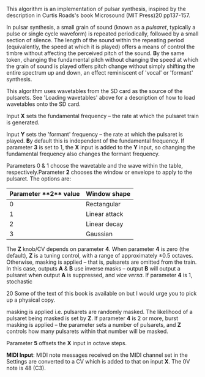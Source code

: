 
This algorithm is an implementation of pulsar synthesis, inspired by
the description in Curtis Roads's book Microsound (MIT Press)20
pp137-157.

In pulsar synthesis, a small grain of sound (known as a *pulsaret*,
typically a pulse or single cycle waveform) is repeated periodically,
followed by a small section of silence. The length of the sound within
the repeating period (equivalently, the speed at which it is played)
offers a means of control the timbre without affecting the perceived
pitch of the sound. **B**y the same token, changing the fundamental pitch
without changing the speed at which the grain of sound is played
offers pitch change without simply shifting the entire spectrum up and
down, an effect reminiscent of 'vocal' or 'formant' synthesis.

This algorithm uses wavetables from the SD card as the source of the
pulsarets. See 'Loading wavetables' above for a description of how to
load wavetables onto the SD card.

Input **X** sets the fundamental frequency – the rate at which the
pulsaret train is generated.

Input **Y** sets the 'formant' frequency – the rate at which the pulsaret
is played. **B**y default this is independent of the fundamental
frequency. If parameter **3** is set to 1, the **X** input is added to the **Y**
input, so changing the fundamental frequency also changes the formant
frequency.

Parameters 0 & 1 choose the wavetable and the wave within the table,
respectively.Parameter **2** chooses the window or envelope to apply to
the pulsaret. The options are:

<table>
<thead>
<tr class="header">
<th><strong>Parameter **2** value</strong></th>
<th><strong>Window shape</strong></th>
</tr>
</thead>
<tbody>
<tr class="odd">
<td>0</td>
<td>Rectangular</td>
</tr>
<tr class="even">
<td>1</td>
<td>Linear attack</td>
</tr>
<tr class="odd">
<td>2</td>
<td>Linear decay</td>
</tr>
<tr class="even">
<td>3</td>
<td>Gaussian</td>
</tr>
</tbody>
</table>

The **Z** knob/CV depends on parameter **4**. When parameter **4** is zero (the
default), **Z** is a tuning control, with a range of approximately ±0.5
octaves. Otherwise, masking is applied – that is, pulsarets are
omitted from the train. In this case, outputs **A** & **B** use inverse masks
– output **B** will output a pulsaret when output **A** is suppressed, and
*vice versa*. If parameter **4** is 1, stochastic

20 Some of the text of this book is available on but I would urge you
to pick up a physical copy.



masking is applied i.e. pulsarets are randomly masked. The likelihood of a pulsaret being masked is set by **Z**. If
parameter **4** is 2 or more, burst masking is applied – the parameter sets a number of pulsarets, and **Z** controls how many
pulsarets within that number will be masked.

Parameter **5** offsets the **X** input in octave steps.

**MIDI Input**: MIDI note messages received on the MIDI channel set in the Settings are converted to a CV which is added
to that on input **X**. The 0V note is 48 (C3).
